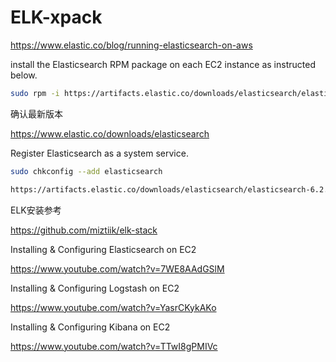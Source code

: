 # ELK-xpack

https://www.elastic.co/blog/running-elasticsearch-on-aws

install the Elasticsearch RPM package on each EC2 instance as instructed below.

```bash
sudo rpm -i https://artifacts.elastic.co/downloads/elasticsearch/elasticsearch-6.4.0.rpm
```

确认最新版本

https://www.elastic.co/downloads/elasticsearch

Register Elasticsearch as a system service.

```bash
sudo chkconfig --add elasticsearch
```

```bash
https://artifacts.elastic.co/downloads/elasticsearch/elasticsearch-6.2.4.rpm
```



ELK安装参考

https://github.com/miztiik/elk-stack

Installing & Configuring Elasticsearch on EC2

https://www.youtube.com/watch?v=7WE8AAdGSlM

Installing & Configuring Logstash on EC2

https://www.youtube.com/watch?v=YasrCKykAKo

Installing & Configuring Kibana on EC2

https://www.youtube.com/watch?v=TTwI8gPMIVc












